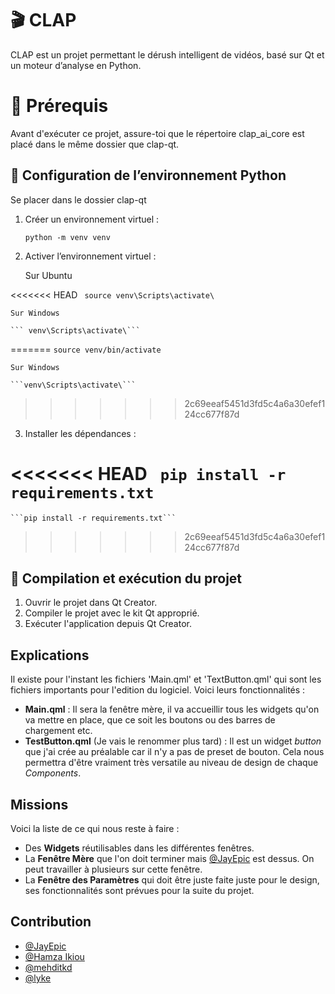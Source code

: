 
# 🎬 CLAP
CLAP est un projet permettant le dérush intelligent de vidéos, basé sur Qt et un moteur d’analyse en Python.

# 📁 Prérequis
Avant d'exécuter ce projet, assure-toi que le répertoire clap_ai_core est placé dans le même dossier que clap-qt.

## 🐍 Configuration de l’environnement Python

Se placer dans le dossier clap-qt

1. Créer un environnement virtuel :


    ```python -m venv venv```

2. Activer l’environnement virtuel :

    Sur Ubuntu

<<<<<<< HEAD
    ``` source venv\Scripts\activate\```

    Sur Windows

    ``` venv\Scripts\activate\```
=======
    ```source venv/bin/activate```

    Sur Windows

    ```venv\Scripts\activate\```
>>>>>>> 2c69eeaf5451d3fd5c4a6a30efef124cc677f87d

3. Installer les dépendances :


<<<<<<< HEAD
    ``` pip install -r requirements.txt```
=======
    ```pip install -r requirements.txt```
>>>>>>> 2c69eeaf5451d3fd5c4a6a30efef124cc677f87d


## 🔨 Compilation et exécution du projet

1. Ouvrir le projet dans Qt Creator.
2. Compiler le projet avec le kit Qt approprié.
3. Exécuter l'application depuis Qt Creator.




## Explications

Il existe pour l'instant les fichiers 'Main.qml' et 'TextButton.qml' qui sont les fichiers importants pour l'edition du logiciel.
Voici leurs fonctionnalités :

- **Main.qml** : Il sera la fenêtre mère, il va accueillir tous les widgets qu'on va mettre en place, que ce soit les boutons ou des barres de chargement etc.
- **TestButton.qml** (Je vais le renommer plus tard) : Il est un widget _button_ que j'ai crée au préalable car il n'y a pas de preset de bouton. Cela nous permettra d'être vraiment très versatile au niveau de design de chaque _Components_.

## Missions

Voici la liste de ce qui nous reste à faire :

- Des **Widgets** réutilisables dans les différentes fenêtres.
- La **Fenêtre Mère** que l'on doit terminer mais [@JayEpic](https://github.com/JayEpic) est dessus. On peut travailler à plusieurs sur cette fenêtre.
- La **Fenêtre des Paramètres** qui doit être juste faite juste pour le design, ses fonctionnalités sont prévues pour la suite du projet.

## Contribution

- [@JayEpic](https://github.com/JayEpic)
- [@Hamza Ikiou](https://github.com/Hamza-Ikiou)
- [@mehditkd](https://github.com/mehditkd)
- [@lyke](https://github.com/lyke)

